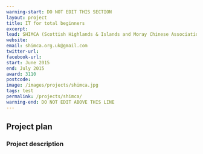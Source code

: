 ```yaml
---
warning-start: DO NOT EDIT THIS SECTION
layout: project
title: IT for total beginners
excerpt: 
lead: SHIMCA (Scottish Highlands & Islands and Moray Chinese Association)
website: 
email: shimca.org.uk@gmail.com 
twitter-url: 
facebook-url: 
start: June 2015
end: July 2015
award: 3110 
postcode: 
image: /images/projects/shimca.jpg
tags: test
permalink: /projects/shimca/
warning-end: DO NOT EDIT ABOVE THIS LINE
---
```


## Project plan

### Project description
